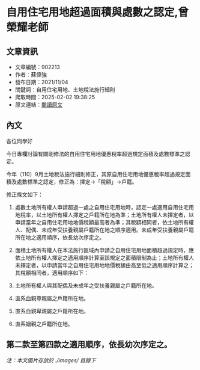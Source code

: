 # 自用住宅用地超過面積與處數之認定,曾榮耀老師

## 文章資訊
- 文章編號：902213
- 作者：蘇偉強
- 發布日期：2021/11/04
- 關鍵詞：自用住宅用地、土地稅法施行細則
- 爬取時間：2025-02-02 19:38:25
- 原文連結：[閱讀原文](https://real-estate.get.com.tw/Columns/detail.aspx?no=902213)

## 內文
各位同學好

今日專欄討論有關剛修法的自用住宅用地優惠稅率超過規定面積及處數標準之認定。

今年（110）9月土地稅法施行細則修正，其原自用住宅用地優惠稅率超過規定面積及處數標準之認定，修正為：擇定→「稅額」→戶籍。

修正條文如下：

1. 處數土地所有權人申請超過一處之自用住宅用地時，認定一處適用自用住宅用地稅率，以土地所有權人擇定之戶籍所在地為準；土地所有權人未擇定者，以申請當年之自用住宅用地地價稅額最高者為準；其稅額相同者，依土地所有權人、配偶、未成年受扶養親屬戶籍所在地之順序適用。未成年受扶養親屬戶籍所在地之適用順序，依長幼次序定之。

2. 面積土地所有權人在本法施行區域內申請之自用住宅用地面積超過規定時，應依土地所有權人擇定之適用順序計算至該規定之面積限制為止；土地所有權人未擇定者，以申請當年之自用住宅用地地價稅額由高至低之適用順序計算之；其稅額相同者，適用順序如下：

1. 土地所有權人與其配偶及未成年之受扶養親屬之戶籍所在地。

2. 直系血親尊親屬之戶籍所在地。

3. 直系血親卑親屬之戶籍所在地。

4. 直系姻親之戶籍所在地。

第二款至第四款之適用順序，依長幼次序定之。
---
*注：本文圖片存放於 ./images/ 目錄下*
